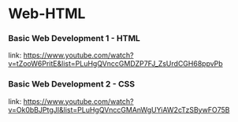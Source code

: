 # Web-HTML

### Basic Web Development 1 - HTML

link: https://www.youtube.com/watch?v=tZooW6PritE&list=PLuHgQVnccGMDZP7FJ_ZsUrdCGH68ppvPb

### Basic Web Development 2 - CSS

link: https://www.youtube.com/watch?v=Ok0bBJPtgJI&list=PLuHgQVnccGMAnWgUYiAW2cTzSBywFO75B
